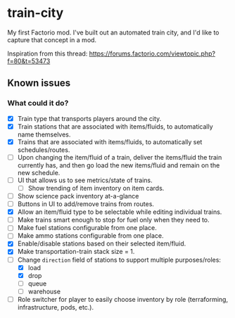 # train-city

My first Factorio mod. I've built out an automated train city, and I'd like to capture that concept in a mod.

Inspiration from this thread: https://forums.factorio.com/viewtopic.php?f=80&t=53473

## Known issues

### What could it do?
- [x] Train type that transports players around the city.
- [x] Train stations that are associated with items/fluids, to automatically name themselves.
- [x] Trains that are associated with items/fluids, to automatically set schedules/routes.
- [ ] Upon changing the item/fluid of a train, deliver the items/fluid the train currently has, and then go load the new items/fluid and remain on the new schedule.
- [ ] UI that allows us to see metrics/state of trains.
  - [ ] Show trending of item inventory on item cards.
- [ ] Show science pack inventory at-a-glance
- [ ] Buttons in UI to add/remove trains from routes.
- [x] Allow an item/fluid type to be selectable while editing individual trains.
- [ ] Make trains smart enough to stop for fuel only when they need to.
- [ ] Make fuel stations configurable from one place.
- [ ] Make ammo stations configurable from one place.
- [x] Enable/disable stations based on their selected item/fluid.
- [x] Make transportation-train stack size = 1.
- [ ] Change `direction` field of stations to support multiple purposes/roles:
  - [X] load
  - [X] drop
  - [ ] queue
  - [ ] warehouse
- [ ] Role switcher for player to easily choose inventory by role (terraforming, infrastructure, pods, etc.).
